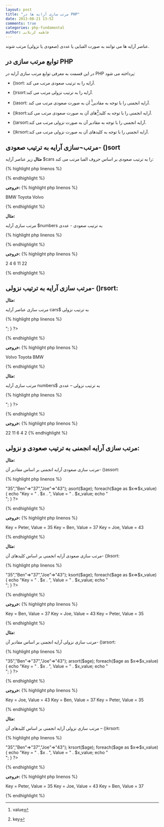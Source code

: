 ```yaml
---
layout: post
title: "مرتب سازی آرایه ها در PHP"
date: 2013-08-21 13:52
comments: true
categories: php-fundamental
author: فاطمه کربلایی
---
```

عناصر آرایه ها می توانند به صورت الفبایی یا عددی (صعودی یا نزولی) مرتب شوند.

## توابع مرتب سازی در PHP ##

در این قسمت به معرفی توابع مرتب سازی آرایه در PHP پرداخته می شود:

*	()sort: آرایه را به ترتیب صعودی مرتب می کند.

*	()rsort:آرایه را به ترتیب نزولی مرتب می کند.

*	()asort: آرایه انجمنی را با توجه به مقادیر[^1]  آن به صورت صعودی مرتب می کند.
 
*	()ksort:آرایه انجمنی را با توجه به کلید[^2]های  آن به صورت صعودی مرتب می کند.


*	()arsort:آرایه انجمنی را با توجه به مقادیر  آن به صورت نزولی مرتب می کند.


*	()krsort:آرایه انجمنی را با توجه به کلیدهای  آن به صورت نزولی مرتب می کند.

## مرتب¬سازی آرایه به ترتیب صعودی- ()sort ##

**مثال** زیر عناصر آرایه $cars را به ترتیب صعودی بر اساس حروف الفبا مرتب می کند:

{% highlight php linenos %}

<?php
$cars = array("Volvo","BMW","Toyota");
sort($cars);
?>

{% endhighlight %}

**خروجی:**
{% highlight php linenos %}

BMW
Toyota
Volvo

{% endhighlight %}

**مثال:**

 مرتب سازی آرایه $numbers به ترتیب صعودی - عددی

{% highlight php linenos %}

<?php
$numbers = array(4,6,2,22,11);
sort($numbers);
?>

{% endhighlight %}

**خروجی:**
{% highlight php linenos %}

2
4
6
11
22

{% endhighlight %}

## مرتب سازی آرایه به ترتیب نزولی- ()rsort: ##

**مثال:**

 مرتب سازی عناصر آرایه cars$ به ترتیب نزولی

{% highlight php linenos %}

<?php
$cars = array("Volvo","BMW","Toyota");
rsort($cars);

$clength = count($cars);
for($x = 0;$x < $clength;$x++)
   {
   echo $cars[$x];
   echo "<br>";
   }
?>


{% endhighlight %}

**خروجی:**
{% highlight php linenos %}

Volvo
Toyota
BMW

{% endhighlight %}

**مثال:**

 مرتب سازی آرایه numbers$ به ترتیب نزولی – عددی

{% highlight php linenos %}

<?php
$numbers = array(4,6,2,22,11);
rsort($numbers);

$arrlength = count($numbers);
for($x = 0;$x < $arrlength;$x++)
   {
   echo $numbers[$x];
   echo "<br>";
   }
?>

{% endhighlight %}

**خروجی:**
{% highlight php linenos %}

22
11
6
4
2
{% endhighlight %}

## مرتب سازی آرایه انجمنی به ترتیب صعودی و نزولی: ##

**مثال:**

 مرتب سازی صعودی آرایه انجمنی بر اساس مقادیر  آن-  ()assort:

{% highlight php linenos %}

<?php
$age = array("Peter"=>"35","Ben"=>"37","Joe"=>"43");
asort($age);

foreach($age as $x=>$x_value)
    {
    echo "Key = " . $x . ", Value = " . $x_value;
    echo "<br>";
    }
?>


{% endhighlight %}

**خروجی:**
{% highlight php linenos %}


Key = Peter, Value = 35
Key = Ben, Value = 37
Key = Joe, Value = 43

{% endhighlight %}

**مثال:**

 مرتب سازی صعودی آرایه انجمنی بر اساس کلیدهای  آن- ()ksort:

{% highlight php linenos %}

<?php
$age = array("Peter"=>"35","Ben"=>"37","Joe"=>"43");
ksort($age);

foreach($age as $x=>$x_value)
    {
    echo "Key = " . $x . ", Value = " . $x_value;
    echo "<br>";
    }
?>

{% endhighlight %}

**خروجی:**
{% highlight php linenos %}


Key = Ben, Value = 37
Key = Joe, Value = 43
Key = Peter, Value = 35

{% endhighlight %}

**مثال:**

 مرتب سازی نزولی آرایه انجمنی بر اساس مقادیر  آن- ()arsort:


{% highlight php linenos %}

<?php
$age = array("Peter"=>"35","Ben"=>"37","Joe"=>"43");
arsort($age);

foreach($age as $x=>$x_value)
    {
    echo "Key = " . $x . ", Value = " . $x_value;
    echo "<br>";
    }
?>


{% endhighlight %}

**خروجی:**
{% highlight php linenos %}

Key = Joe, Value = 43
Key = Ben, Value = 37
Key = Peter, Value = 35

{% endhighlight %}

**مثال:**

 مرتب سازی نزولی آرایه انجمنی بر اساس کلیدهای  آن – ()krsort:

{% highlight php linenos %}

<?php
$age = array("Peter"=>"35","Ben"=>"37","Joe"=>"43");
krsort($age);

foreach($age as $x=>$x_value)
    {
    echo "Key = " . $x . ", Value = " . $x_value;
    echo "<br>";
    }
?>

{% endhighlight %}

**خروجی:**
{% highlight php linenos %}

Key = Peter, Value = 35
Key = Joe, Value = 43
Key = Ben, Value = 37

{% endhighlight %}





[^1]:value
[^2]:key
